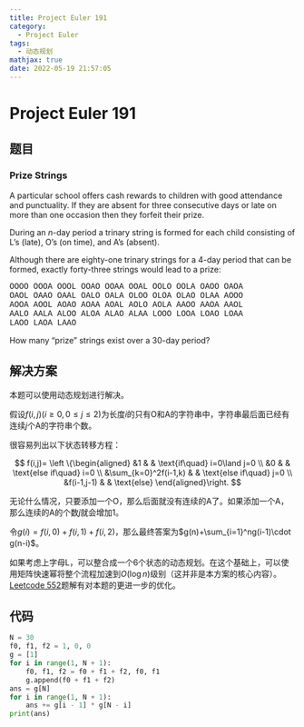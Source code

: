 ```yaml
---
title: Project Euler 191
category:
  - Project Euler
tags:
  - 动态规划
mathjax: true
date: 2022-05-19 21:57:05
---
```


<escape><!-- more --></escape>

# Project Euler 191

## 题目

### Prize Strings

A particular school offers cash rewards to children with good attendance and punctuality. If they are absent for three consecutive days or late on more than one occasion then they forfeit their prize.

During an $n$-day period a trinary string is formed for each child consisting of L’s (late), O’s (on time), and A’s (absent).

Although there are eighty-one trinary strings for a $4$-day period that can be formed, exactly forty-three strings would lead to a prize:

<span style="font-family:'Courier New',monospace;">
OOOO OOOA OOOL OOAO OOAA OOAL OOLO OOLA OAOO OAOA<br>
OAOL OAAO OAAL OALO OALA OLOO OLOA OLAO OLAA AOOO<br>
AOOA AOOL AOAO AOAA AOAL AOLO AOLA AAOO AAOA AAOL<br>
AALO AALA ALOO ALOA ALAO ALAA LOOO LOOA LOAO LOAA<br>
LAOO LAOA LAAO</span>

How many “prize” strings exist over a $30$-day period?

## 解决方案

本题可以使用动态规划进行解决。

假设$f(i,j)(i\ge 0,0\le j\le 2)$为长度$i$的只有O和A的字符串中，字符串最后面已经有连续$j$个A的字符串个数。

很容易列出以下状态转移方程：

$$
f(i,j)=
\left \{\begin{aligned}
  &1 & & \text{if\quad} i=0\land j=0 \\
  &0 & & \text{else if\quad} i=0 \\
  &\sum_{k=0}^2f(i-1,k) & & \text{else if\quad} j=0 \\
  &f(i-1,j-1) & & \text{else}
\end{aligned}\right.
$$

无论什么情况，只要添加一个O，那么后面就没有连续的A了。如果添加一个A，那么连续的A的个数$j$就会增加$1$。

令$g(i)=f(i,0)+f(i,1)+f(i,2)$，那么最终答案为$g(n)+\sum_{i=1}^ng(i-1)\cdot g(n-i)$。

如果考虑上字母L，可以整合成一个$6$个状态的动态规划。在这个基础上，可以使用矩阵快速幂将整个流程加速到$O(\log n)$级别（这并非是本方案的核心内容）。[Leetcode 552](https://leetcode.cn/problems/student-attendance-record-ii/solution/xue-sheng-chu-qin-ji-lu-ii-by-leetcode-s-kdlm/)题解有对本题的更进一步的优化。

## 代码

```py
N = 30
f0, f1, f2 = 1, 0, 0
g = [1]
for i in range(1, N + 1):
    f0, f1, f2 = f0 + f1 + f2, f0, f1
    g.append(f0 + f1 + f2)
ans = g[N]
for i in range(1, N + 1):
    ans += g[i - 1] * g[N - i]
print(ans)

```
